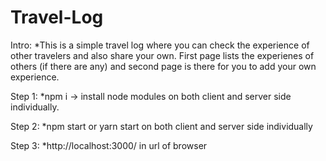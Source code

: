 # Travel-Log

Intro:
*This is a simple travel log where you can check the experience of other travelers and also share your own. First page lists the experienes of others (if there are any) and second page is there for you to add your own experience.

Step 1:
*npm i -> install node modules on both client and server side individually.

Step 2:
*npm start or yarn start on both client and server side individually

Step 3:
*http://localhost:3000/ in url of browser 
